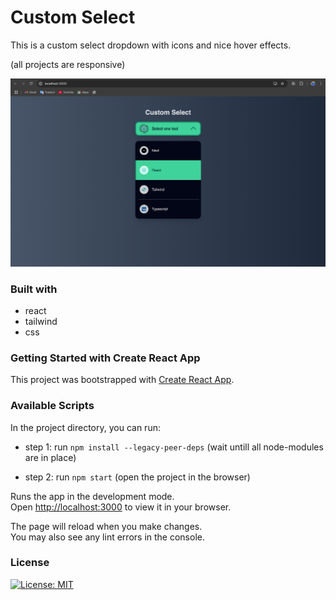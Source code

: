 # Custom Select

This is a custom select dropdown with icons and nice hover effects.

(all projects are responsive)

![Select Component](./app_screenshot.png)

### Built with

- react
- tailwind
- css

### Getting Started with Create React App

This project was bootstrapped with [Create React App](https://github.com/facebook/create-react-app).

### Available Scripts

In the project directory, you can run:

- step 1: run `npm install --legacy-peer-deps` (wait untill all node-modules are in place) 

- step 2: run `npm start` (open the project in the browser)

Runs the app in the development mode.\
Open [http://localhost:3000](http://localhost:3000) to view it in your browser.

The page will reload when you make changes.\
You may also see any lint errors in the console.

### License

 [![License: MIT](https://img.shields.io/badge/License-MIT-yellow.svg)](https://opensource.org/licenses/MIT)
